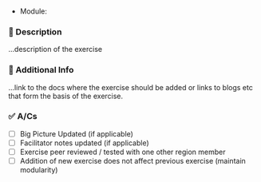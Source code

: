### <Name of the Exercise>
* Module: <NAME>

### 📝 Description
...description of the exercise

### 🥤 Additional Info 
...link to the docs where the exercise should be added or links to blogs etc that form the basis of the exercise.

### ✅ A/Cs
- [ ] Big Picture Updated (if applicable)  
- [ ] Facilitator notes updated (if applicable)
- [ ] Exercise peer reviewed / tested with one other region member
- [ ] Addition of new exercise does not affect previous exercise (maintain modularity)
